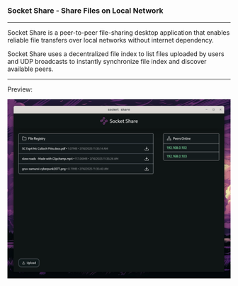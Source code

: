 ### Socket Share - Share Files on Local Network

---

Socket Share is a peer-to-peer file-sharing desktop application that enables reliable file transfers over local networks without internet dependency.

Socket Share uses a decentralized file index to list files uploaded by users and UDP broadcasts to instantly synchronize file index and discover available peers.

---

Preview:

![Preview](./build/preview.png)
